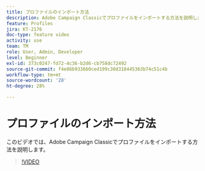 ```yaml
---
title: プロファイルのインポート方法
description: Adobe Campaign Classicでプロファイルをインポートする方法を説明します
feature: Profiles
jira: KT-2176
doc-type: feature video
activity: use
team: TM
role: User, Admin, Developer
level: Beginner
exl-id: 373c0247-fd72-4c36-b2d6-cb758dc72492
source-git-commit: f4e86b933660ced199c30d318445363b74c51c4b
workflow-type: tm+mt
source-wordcount: '28'
ht-degree: 28%

---
```


# プロファイルのインポート方法

このビデオでは、Adobe Campaign Classicでプロファイルをインポートする方法を説明します。

>[!VIDEO](https://video.tv.adobe.com/v/25608?quality=12&learn=on)
